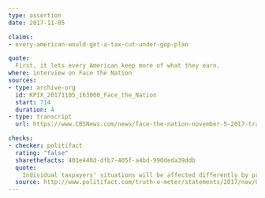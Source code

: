 ```yaml
---
type: assertion
date: 2017-11-05

claims:
- every-american-would-get-a-tax-cut-under-gop-plan

quote:
  First, it lets every American keep more of what they earn.
where: interview on Face the Nation
sources:
- type: archive-org
  id: KPIX_20171105_163000_Face_the_Nation
  start: 714
  duration: 4
- type: transcript
  url: https://www.CBSNews.com/news/face-the-nation-november-5-2017-transcript/

checks:
- checker: politifact
  rating: "false"
  sharethefacts: 401e440d-dfb7-405f-a4bd-990deda39ddb
  quote:
    Individual taxpayers' situations will be affected differently by provisions in the bill, and for 2018 alone, the committee found that 8 percent of taxpayers would pay more in taxes. That translates to millions of Americans.
  source: http://www.politifact.com/truth-o-meter/statements/2017/nov/09/kevin-mccarthy/will-every-american-get-tax-cut-house-gop-bill/
---
```

